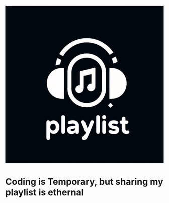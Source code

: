 ![logo](https://github.com/HarmlessValve/Playlist/blob/main/images/playlist.jpeg)
# Coding is Temporary, but sharing my playlist is ethernal

